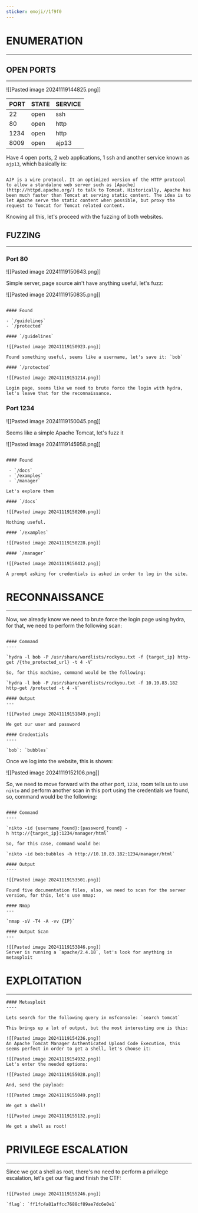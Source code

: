 ```yaml
---
sticker: emoji//1f9f0
---
```


# ENUMERATION
---

## OPEN PORTS
---

![[Pasted image 20241119144825.png]]

| PORT | STATE | SERVICE |
| :--- | :---- | :------ |
| 22   | open  | ssh     |
| 80   | open  | http    |
| 1234 | open  | http    |
| 8009 | open  | ajp13   |

Have 4 open ports, 2 web applications, 1 ssh and another service known as `ajp13`, which basically is:

```ad-note

AJP is a wire protocol. It an optimized version of the HTTP protocol to allow a standalone web server such as [Apache](http://httpd.apache.org/) to talk to Tomcat. Historically, Apache has been much faster than Tomcat at serving static content. The idea is to let Apache serve the static content when possible, but proxy the request to Tomcat for Tomcat related content.

```

Knowing all this, let's proceed with the fuzzing of both websites.

## FUZZING
---

### Port 80


![[Pasted image 20241119150643.png]]

Simple server, page source ain't have anything useful, let's fuzz:

![[Pasted image 20241119150835.png]]

```ad-hint

#### Found

- `/guidelines`
- `/protected`

#### `/guidelines`

![[Pasted image 20241119150923.png]]

Found something useful, seems like a username, let's save it: `bob`

#### `/protected`

![[Pasted image 20241119151214.png]]

Login page, seems like we need to brute force the login with hydra, let's leave that for the reconnaissance.

```
### Port 1234

![[Pasted image 20241119150045.png]]

Seems like a simple Apache Tomcat, let's fuzz it

![[Pasted image 20241119145958.png]]

```ad-hint

#### Found

 - `/docs`
 - `/examples`
 - `/manager`

Let's explore them

#### `/docs`

![[Pasted image 20241119150200.png]]

Nothing useful.

#### `/examples`

![[Pasted image 20241119150228.png]]

#### `/manager`

![[Pasted image 20241119150412.png]]

A prompt asking for credentials is asked in order to log in the site.
```



# RECONNAISSANCE
---

Now, we already know we need to brute force the login page using hydra, for that, we need to perform the following scan:

```ad-hint

#### Command
----

`hydra -l bob -P /usr/share/wordlists/rockyou.txt -f {target_ip} http-get /{the_protected_url} -t 4 -V`

So, for this machine, command would be the following:

`hydra -l bob -P /usr/share/wordlists/rockyou.txt -f 10.10.83.182 http-get /protected -t 4 -V`

#### Output
---

![[Pasted image 20241119151849.png]]

We got our user and password

#### Credentials
----

`bob`: `bubbles`
```

Once we log into the website, this is shown:

![[Pasted image 20241119152106.png]]

So, we need to move forward with the other port, `1234`, room tells us to use `nikto` and perform another scan in this port using the credentials we found, so, command would be the following:

```ad-hint

#### Command
----

`nikto -id {username_found}:{password_found} -h http://{target_ip}:1234/manager/html`

So, for this case, command would be:

`nikto -id bob:bubbles -h http://10.10.83.182:1234/manager/html`

#### Output
----

![[Pasted image 20241119153501.png]]

Found five documentation files, also, we need to scan for the server version, for this, let's use nmap:

#### Nmap
---

`nmap -sV -T4 -A -vv {IP}`

#### Output Scan
---

![[Pasted image 20241119153846.png]]
Server is running a `apache/2.4.18`, let's look for anything in metasploit

```


# EXPLOITATION
---

```ad-hint
#### Metasploit
----

Lets search for the following query in msfconsole: `search tomcat`

This brings up a lot of output, but the most interesting one is this:

![[Pasted image 20241119154236.png]]
An Apache Tomcat Manager Authenticated Upload Code Execution, this seems perfect in order to get a shell, let's choose it:

![[Pasted image 20241119154932.png]]
Let's enter the needed options:

![[Pasted image 20241119155028.png]]

And, send the payload:

![[Pasted image 20241119155049.png]]

We got a shell!

![[Pasted image 20241119155132.png]]

We got a shell as root!
```







# PRIVILEGE ESCALATION
---


Since we got a shell as root, there's no need to perform a privilege escalation, let's get our flag and finish the CTF:

```ad-note

![[Pasted image 20241119155246.png]]

`flag`: `ff1fc4a81affcc7688cf89ae7dc6e0e1`
```

